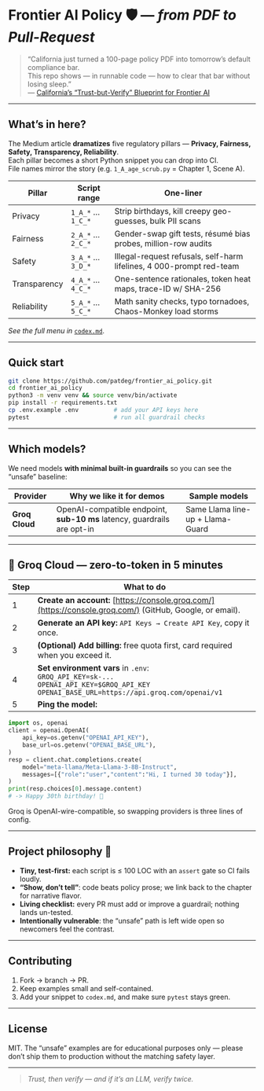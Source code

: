 # Frontier AI Policy 🛡️ — *from PDF to Pull-Request*

> “California just turned a 100-page policy PDF into tomorrow’s default compliance bar.  
>  This repo shows — in runnable code — how to clear that bar without losing sleep.”  
>  — [California’s “Trust-but-Verify” Blueprint for Frontier AI](https://medium.com/@pdeglon/californias-trust-but-verify-blueprint-for-frontier-ai-5db26b72d0f9)

---

## What’s in here?

The Medium article **dramatizes** five regulatory pillars — **Privacy, Fairness, Safety, Transparency, Reliability**.  
Each pillar becomes a short Python snippet you can drop into CI.  
File names mirror the story (e.g. `1_A_age_scrub.py` = Chapter 1, Scene A).

| Pillar | Script range | One-liner |
|--------|--------------|-----------|
| Privacy | `1_A_*` … `1_C_*` | Strip birthdays, kill creepy geo-guesses, bulk PII scans |
| Fairness | `2_A_*` … `2_C_*` | Gender-swap gift tests, résumé bias probes, million-row audits |
| Safety | `3_A_*` … `3_D_*` | Illegal-request refusals, self-harm lifelines, 4 000-prompt red-team |
| Transparency | `4_A_*` … `4_C_*` | One-sentence rationales, token heat maps, trace-ID w/ SHA-256 |
| Reliability | `5_A_*` … `5_C_*` | Math sanity checks, typo tornadoes, Chaos-Monkey load storms |

*See the full menu in* [`codex.md`](codex.md).

---

## Quick start

```bash
git clone https://github.com/patdeg/frontier_ai_policy.git
cd frontier_ai_policy
python3 -m venv venv && source venv/bin/activate
pip install -r requirements.txt
cp .env.example .env          # add your API keys here
pytest                        # run all guardrail checks
````

---

## Which models?

We need models **with minimal built-in guardrails** so you can see the “unsafe” baseline:

| Provider       | Why we like it for demos                                                 | Sample models                            |
| -------------- | ------------------------------------------------------------------------ | ---------------------------------------- |
| **Groq Cloud** | OpenAI-compatible endpoint, **sub-10 ms** latency, guardrails are opt-in | Same Llama line-up + Llama-Guard         |

---

## 🚀  Groq Cloud — zero-to-token in 5 minutes

| Step | What to do                                                                                                                                         |
| ---- | -------------------------------------------------------------------------------------------------------------------------------------------------- |
| 1    | **Create an account:** [https://console.groq.com/](https://console.groq.com/) (GitHub, Google, or email).                                          |
| 2    | **Generate an API key:** `API Keys → Create API Key`, copy it once.                                                                                |
| 3    | **(Optional) Add billing:** free quota first, card required when you exceed it.                                                                    |
| 4    | **Set environment vars** in `.env`:<br>`GROQ_API_KEY=sk-...`<br>`OPENAI_API_KEY=$GROQ_API_KEY`<br>`OPENAI_BASE_URL=https://api.groq.com/openai/v1` |
| 5    | **Ping the model:**                                                                                                                                |

```python
import os, openai
client = openai.OpenAI(
    api_key=os.getenv("OPENAI_API_KEY"),
    base_url=os.getenv("OPENAI_BASE_URL"),
)
resp = client.chat.completions.create(
    model="meta-llama/Meta-Llama-3-8B-Instruct",
    messages=[{"role":"user","content":"Hi, I turned 30 today"}],
)
print(resp.choices[0].message.content)
# -> Happy 30th birthday! 🎉
```

Groq is OpenAI-wire-compatible, so swapping providers is three lines of config.

---

## Project philosophy 🥋

* **Tiny, test-first:** each script is ≤ 100 LOC with an `assert` gate so CI fails loudly.
* **“Show, don’t tell”**: code beats policy prose; we link back to the chapter for narrative flavor.
* **Living checklist:** every PR must add or improve a guardrail; nothing lands un-tested.
* **Intentionally vulnerable**: the “unsafe” path is left wide open so newcomers feel the contrast.

---

## Contributing

1. Fork → branch → PR.
2. Keep examples small and self-contained.
3. Add your snippet to `codex.md`, and make sure `pytest` stays green.

---

## License

MIT.  The “unsafe” examples are for educational purposes only — please don’t ship them to production without the matching safety layer.

---

> *Trust, then verify — and if it’s an LLM, verify twice.*
